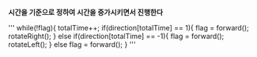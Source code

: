 **시간을 기준으로 정하여 시간을 증가시키면서 진행한다**

'''
while(!flag){
	totalTime++;
	if(direction[totalTime] == 1){
		flag = forward();
		rotateRight();
	}
	else if(direction[totalTime] == -1){
		flag = forward();
		rotateLeft();
	}
	else flag = forward();
}
'''
